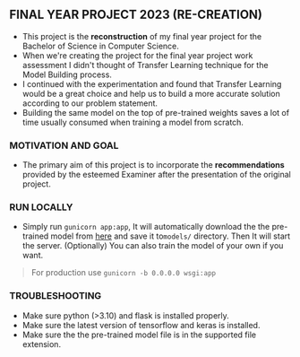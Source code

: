 ## FINAL YEAR PROJECT 2023 (RE-CREATION)

- This project is the **reconstruction** of my final year project for the Bachelor of Science in Computer Science.
- When we're creating the project for the final year project work assessment I didn't thought of Transfer Learning technique for the Model Building process.
- I continued with the experimentation and found that Transfer Learning would be a great choice and help us to build a more accurate solution according to our problem statement.
- Building the same model on the top of pre-trained weights saves a lot of time usually consumed when training a model from scratch.

### MOTIVATION AND GOAL

- The primary aim of this project is to incorporate the **recommendations** provided by the esteemed Examiner after the presentation of the original project.

### RUN LOCALLY

- Simply run `gunicorn app:app`, It will automatically download the the pre-trained model from [here](https://github.com/dipakexe/lung-disease-detection-models) and save it to`models/` directory. Then It will start the server. (Optionally) You can also train the model of your own if you want. 

> For production use `gunicorn -b 0.0.0.0 wsgi:app`

### TROUBLESHOOTING

- Make sure python (>3.10) and flask is installed properly.
- Make sure the latest version of tensorflow and keras is installed.
- Make sure the the pre-trained model file is in the supported file extension.